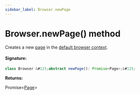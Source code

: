 ```yaml
---
sidebar_label: Browser.newPage
---
```


# Browser.newPage() method

Creates a new [page](./puppeteer.page.md) in the [default browser context](./puppeteer.browser.defaultbrowsercontext.md).

#### Signature:

```typescript
class Browser &#123;abstract newPage(): Promise<Page>;&#125;
```

**Returns:**

Promise&lt;[Page](./puppeteer.page.md)&gt;
